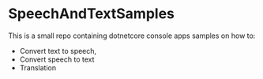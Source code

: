 # SpeechAndTextSamples
This is a small repo containing dotnetcore console apps samples on how to:
- Convert text to speech, 
- Convert speech to text
- Translation

